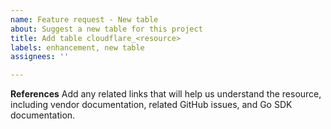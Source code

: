 ```yaml
---
name: Feature request - New table
about: Suggest a new table for this project
title: Add table cloudflare_<resource>
labels: enhancement, new table
assignees: ''

---
```


**References**
Add any related links that will help us understand the resource, including vendor documentation, related GitHub issues, and Go SDK documentation.
